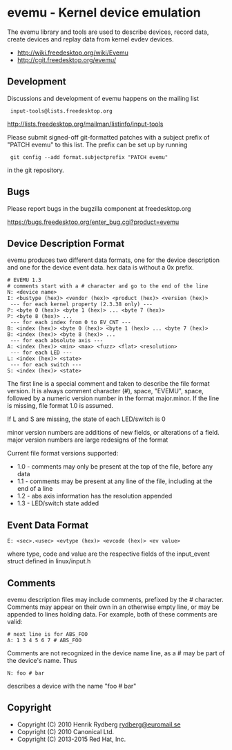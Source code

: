 evemu - Kernel device emulation
===============================

The evemu library and tools are used to describe devices, record
data, create devices and replay data from kernel evdev devices.

* http://wiki.freedesktop.org/wiki/Evemu
* http://cgit.freedesktop.org/evemu/

Development
-----------

Discussions and development of evemu happens on the mailing list

     input-tools@lists.freedesktop.org

<http://lists.freedesktop.org/mailman/listinfo/input-tools>

Please submit signed-off git-formatted patches with a subject prefix
of "PATCH evemu" to this list. The prefix can be set up by running

     git config --add format.subjectprefix "PATCH evemu"

in the git repository.

Bugs
----

Please report bugs in the bugzilla component at freedesktop.org

<https://bugs.freedesktop.org/enter_bug.cgi?product=evemu>


Device Description Format
-------------------------

evemu produces two different data formats, one for the device description
and one for the device event data. hex data is without a 0x prefix.

    # EVEMU 1.3
    # comments start with a # character and go to the end of the line
    N: <device name>
    I: <bustype (hex)> <vendor (hex)> <product (hex)> <version (hex)>
     --- for each kernel property (2.3.38 only) ---
    P: <byte 0 (hex)> <byte 1 (hex)> ... <byte 7 (hex)>
    P: <byte 8 (hex)> ...
     --- for each index from 0 to EV_CNT ---
    B: <index (hex)> <byte 0 (hex)> <byte 1 (hex)> ... <byte 7 (hex)>
    B: <index (hex)> <byte 8 (hex)> ...
     --- for each absolute axis ---
    A: <index (hex)> <min> <max> <fuzz> <flat> <resolution>
     --- for each LED ---
    L: <index (hex)> <state>
     --- for each switch ---
    S: <index (hex)> <state>

The first line is a special comment and taken to describe the file format
version. It is always comment character (#), space, "EVEMU", space, followed
by a numeric version number in the format major.minor.
If the line is missing, file format 1.0 is assumed.

If L and S are missing, the state of each LED/switch is 0

minor version numbers are additions of new fields, or alterations of a
field.
major version numbers are large redesigns of the format

Current file format versions supported:
 * 1.0 - comments may only be present at the top of the file, before any
	 data
 * 1.1 - comments may be present at any line of the file, including at the
	 end of a line
 * 1.2 - abs axis information has the resolution appended
 * 1.3 - LED/switch state added

Event Data Format
-----------------

    E: <sec>.<usec> <evtype (hex)> <evcode (hex)> <ev value>
where type, code and value are the respective fields of the
input_event struct defined in linux/input.h

Comments
--------

evemu description files may include comments, prefixed by the # character.
Comments may appear on their own in an otherwise empty line, or may be
appended to lines holding data. For example, both of these comments are
valid:

    # next line is for ABS_FOO
    A: 1 3 4 5 6 7 # ABS_FOO

Comments are not recognized in the device name line, as a # may be part
of the device's name. Thus

    N: foo # bar

describes a device with the name "foo # bar"


Copyright
---------

 * Copyright (C) 2010 Henrik Rydberg <rydberg@euromail.se>
 * Copyright (C) 2010 Canonical Ltd.
 * Copyright (C) 2013-2015 Red Hat, Inc.
